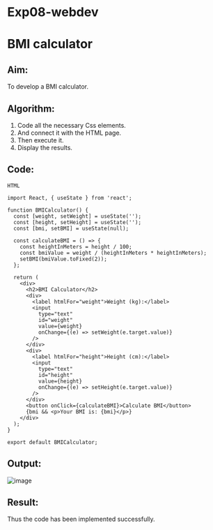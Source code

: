 # Exp08-webdev
# BMI calculator
## Aim:
To develop a BMI calculator.
## Algorithm:
1. Code all the necessary Css elements.
2. And connect it with the HTML page.
3. Then execute it.
4. Display the results.
## Code:
```
HTML

import React, { useState } from 'react';

function BMICalculator() {
  const [weight, setWeight] = useState('');
  const [height, setHeight] = useState('');
  const [bmi, setBMI] = useState(null);

  const calculateBMI = () => {
    const heightInMeters = height / 100;    
    const bmiValue = weight / (heightInMeters * heightInMeters);
    setBMI(bmiValue.toFixed(2));
  };

  return (
    <div>
      <h2>BMI Calculator</h2>
      <div>
        <label htmlFor="weight">Weight (kg):</label>
        <input
          type="text"
          id="weight"
          value={weight}
          onChange={(e) => setWeight(e.target.value)}
        />
      </div>
      <div>
        <label htmlFor="height">Height (cm):</label>
        <input
          type="text"
          id="height"
          value={height}
          onChange={(e) => setHeight(e.target.value)}
        />
      </div>
      <button onClick={calculateBMI}>Calculate BMI</button>
      {bmi && <p>Your BMI is: {bmi}</p>}
    </div>
  );
}

export default BMICalculator;
```

## Output:
![image](https://github.com/Archana2003-Jkumar/Exp08-webdev/assets/93427594/4384671a-b37c-4423-a9c8-59282bd5bdc9)
## Result:
Thus the code has been implemented successfully.

